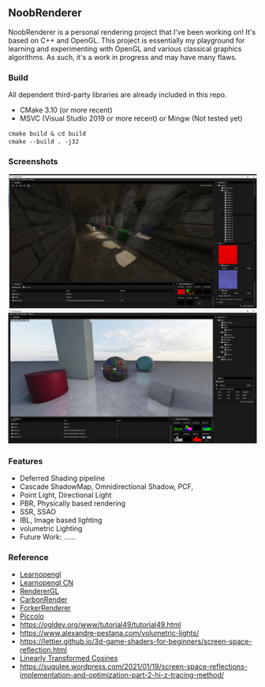 ## NoobRenderer

NoobRenderer is a personal rendering project that I've been working on! It's based on C++ and OpenGL. This project is essentially my playground for learning and experimenting with OpenGL and various classical graphics algorithms. As such, it's a work in progress and may have many flaws.

### Build
All dependent third-party libraries are already included in this repo.
- CMake 3.10 (or more recent)
- MSVC (Visual Studio 2019 or more recent) or Mingw (Not tested yet)
```
cmake build & cd build
cmake --build . -j32
```

### Screenshots

![](Img/Sponza.png)
![](Img/Demo.png)


### Features
- Deferred Shading pipeline
- Cascade ShadowMap, Omnidirectional Shadow, PCF, 
- Point Light, Directional Light
- PBR, Physically based rendering
- SSR, SSAO
- IBL, Image based lighting
- volumetric Lighting
- Future Work: ......

### Reference
- [Learnopengl](https://learnopengl.com/)
- [Learnopengl CN](https://learnopengl-cn.github.io/)
- [RendererGL](https://github.com/MorcilloSanz/RendererGL)
- [CarbonRender](https://github.com/carbonsunsu/CarbonRender)
- [ForkerRenderer](https://github.com/forkercat/ForkerRenderer)
- [Piccolo](https://github.com/BoomingTech/Piccolo)
- https://ogldev.org/www/tutorial49/tutorial49.html
- https://www.alexandre-pestana.com/volumetric-lights/
- https://lettier.github.io/3d-game-shaders-for-beginners/screen-space-reflection.html
- [Linearly Transformed Cosines](https://eheitzresearch.wordpress.com/415-2/)
- https://sugulee.wordpress.com/2021/01/19/screen-space-reflections-implementation-and-optimization-part-2-hi-z-tracing-method/